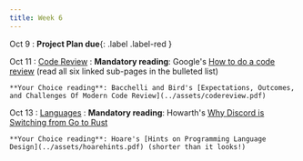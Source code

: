```yaml
---
title: Week 6
---
```


Oct 9
 : **Project Plan due**{: .label .label-red } 

Oct 11
: [Code Review](../assets/lecture-11-code-review.pdf)
  : **Mandatory reading**: Google's [How to do a code review](https://google.github.io/eng-practices/review/reviewer/) (read all six linked sub-pages in the bulleted list)

    **Your Choice reading**: Bacchelli and Bird's [Expectations, Outcomes, and Challenges Of Modern Code Review](../assets/codereview.pdf)

Oct 13
: [Languages](../assets/lecture-12-languages.pdf)
  : **Mandatory reading**: Howarth's [Why Discord is Switching from Go to Rust](https://discord.com/blog/why-discord-is-switching-from-go-to-rust)

    **Your Choice reading**: Hoare's [Hints on Programming Language Design](../assets/hoarehints.pdf) (shorter than it looks!)

